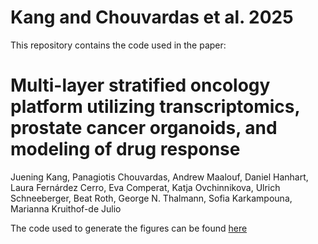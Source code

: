 # Kang and Chouvardas et al. 2025
This repository contains the code used in the paper:
# Multi-layer stratified oncology platform utilizing transcriptomics, prostate cancer organoids, and  modeling of drug response

Juening Kang, Panagiotis Chouvardas, Andrew Maalouf, Daniel Hanhart, Laura Fernárdez Cerro, Eva Comperat, Katja Ovchinnikova, Ulrich Schneeberger, Beat Roth, George N. Thalmann, Sofia Karkampouna, Marianna Kruithof-de Julio




The code used to generate the figures can be found [here](https://github.com/pchouvardas/PCa_paper/blob/main/Figures.md)
